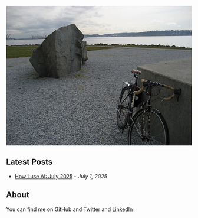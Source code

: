 ![Elliott Bay Bike](images/ElliottBay.jpg)

## Latest Posts

- [How I use AI: July 2025](posts/ai-20250701.md) - *July 1, 2025*

## About

You can find me on [GitHub](https://github.com/john-b-rush)
and [Twitter](https://twitter.com/john_b_rush)
and [LinkedIn](https://www.linkedin.com/in/john-b-rush/)
